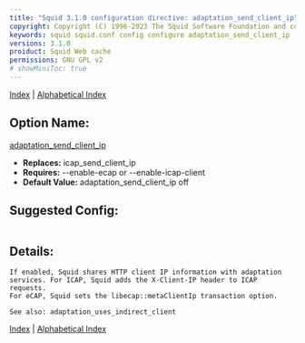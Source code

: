 ```yaml
---
title: "Squid 3.1.0 configuration directive: adaptation_send_client_ip"
copyright: Copyright (C) 1996-2023 The Squid Software Foundation and contributors
keywords: squid squid.conf config configure adaptation_send_client_ip
versions: 3.1.0
proiduct: Squid Web cache
permissions: GNU GPL v2
# showMiniToc: true
---
```

[Index](index#toc_adaptation_send_client_ip) | [Alphabetical Index](index_all#toc_adaptation_send_client_ip)

## Option Name:
[adaptation_send_client_ip](#adaptation_send_client_ip)
 * **Replaces:** icap_send_client_ip
 * **Requires:** --enable-ecap or --enable-icap-client
 * **Default Value:** adaptation_send_client_ip off


## Suggested Config:
```plaintext

```

## Details:

	If enabled, Squid shares HTTP client IP information with adaptation
	services. For ICAP, Squid adds the X-Client-IP header to ICAP requests.
	For eCAP, Squid sets the libecap::metaClientIp transaction option.

	See also: adaptation_uses_indirect_client



[Index](index#toc_adaptation_send_client_ip) | [Alphabetical Index](index_all#toc_adaptation_send_client_ip)

